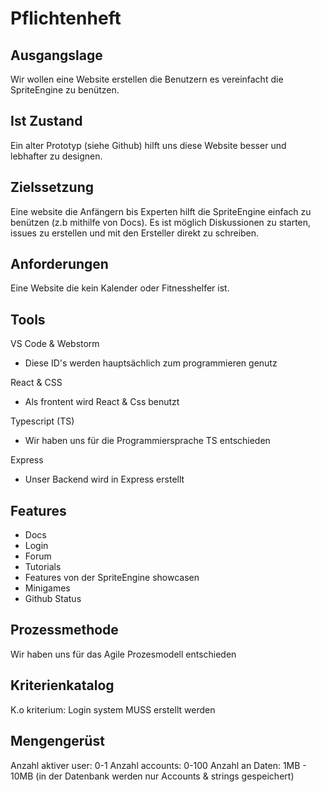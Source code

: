 # Pflichtenheft 

## Ausgangslage
Wir wollen eine Website erstellen die Benutzern es vereinfacht die SpriteEngine zu benützen. 

## Ist Zustand
Ein alter Prototyp (siehe Github) hilft uns diese Website besser und lebhafter zu designen. 

## Zielssetzung
Eine website die Anfängern bis Experten hilft die SpriteEngine einfach zu benützen (z.b mithilfe von Docs). Es ist möglich Diskussionen zu starten, issues zu erstellen und mit den Ersteller direkt zu schreiben.

## Anforderungen
Eine Website die kein Kalender oder Fitnesshelfer ist.

## Tools 
VS Code & Webstorm
- Diese ID's werden hauptsächlich zum programmieren genutz

React & CSS
- Als frontent wird React & Css benutzt

Typescript (TS)
- Wir haben uns für die Programmiersprache TS entschieden

Express
- Unser Backend wird in Express erstellt

## Features
- Docs
- Login 
- Forum
- Tutorials
- Features von der SpriteEngine showcasen
- Minigames
- Github Status

## Prozessmethode
Wir haben uns für das Agile Prozesmodell entschieden 

## Kriterienkatalog
K.o kriterium: Login system MUSS erstellt werden 

## Mengengerüst
Anzahl aktiver user: 0-1
Anzahl accounts: 0-100
Anzahl an Daten: 1MB - 10MB (in der Datenbank werden nur Accounts & strings gespeichert)
